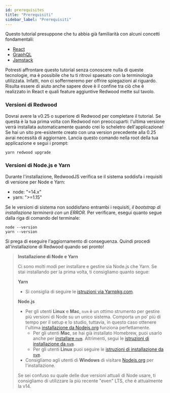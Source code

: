 ```yaml
---
id: prerequisites
title: "Prerequisiti"
sidebar_label: "Prerequisiti"
---
```


Questo tutorial presuppone che tu abbia già familiarità con alcuni concetti fondamentali:

- [React](https://reactjs.org/)
- [GraphQL](https://graphql.org/)
- [Jamstack](https://jamstack.org/)

Potresti affrontare questo tutorial senza conoscere nulla di queste tecnologie, ma è possibile che tu ti ritrovi spaesato con la terminologia utilizzata. Infatti, non ci soffermeremo per offrire spiegazioni al riguardo. Risulta essere di aiuto anche sapere dove è il confine tra ciò che è realizzato in React e quali feature aggiuntive Redwood mette sul tavolo.

### Versioni di Redwood

Dovrai avere la v0.25 o superiore di Redwood per completare il tutorial. Se questa è la tua prima volta con Redwood non preoccuparti: l'ultima versione verrà installata automaticamente quando crei lo scheletro dell'applicazione! Se hai un sito pre-esistente creato con una version precedente alla 0.25 avrai necessità di aggiornare. Lancia questo comando nella root della tua applicazione e segui i prompt:

```bash
yarn redwood upgrade
```

### Versioni di Node.js e Yarn

Durante l'installazione, RedwoodJS verifica se il sistema soddisfa i requisiti di versione per Node e Yarn:

- node: "=14.x"
- yarn: ">=1.15"

Se le versioni di sistema non soddisfano entrambi i requisiti, _il bootstrap di installazione terminerà con un ERROR._ Per verificare, esegui quanto segue dalla riga di comando del terminale:

```
node --version
yarn --version
```

Si prega di eseguire l'aggiornamento di conseguenza. Quindi procedi all'installazione di Redwood quando sei pronto!

> **Installazione di Node e Yarn**
> 
> Ci sono molti modi per installare e gestire sia Node.js che Yarn. Se stai installando per la prima volta, ti consigliamo quanto segue:
> 
> **Yarn**
> 
> - Si consiglia di seguire le [istruzioni via Yarnpkg.com](https://classic.yarnpkg.com/en/docs/install/).
> 
> **Node.js**
> 
> - Per gli utenti **Linux** e **Mac**, `nvm` è un ottimo strumento per gestire più versioni di Node su un unico sistema. Comporta un po' più di tempo per il setup e lo studio, tuttavia, in questo caso ottenere l'ultima [installazione da Nodejs.org](https://nodejs.org/en/) funziona perfettamente. 
>     - Per gli utenti **Mac**, se hai già installato Homebrew, puoi usarlo anche per [installare `nvm`](https://formulae.brew.sh/formula/nvm). Altrimenti, segui le [istruzioni di installazione da `nvm`](https://github.com/nvm-sh/nvm#installing-and-updating).
>     - Per gli utenti **Linux** puoi seguire le [istruzioni di installazione da `nvm`](https://github.com/nvm-sh/nvm#installing-and-updating).
> - Consigliamo agli utenti di **Windows** di visitare [Nodejs.org](https://nodejs.org/en/) per l'installazione.
> 
> Se sei confuso su quale delle due versioni attuali di Node usare, ti consigliamo di utilizzare la più recente "even" LTS, che è attualmente la v14.


